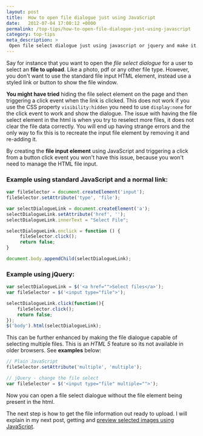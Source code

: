 ```yaml
---
layout: post
title:  How to open file dialogue just using JavaScript
date:   2012-07-04 17:00:12 +0000
permalink: /top-tips/how-to-open-file-dialogue-just-using-javascript
category: top-tips
meta_description: >
 Open file select dialogue just using javascript or jquery and make it capable of selecting multiple files.
---
```


Say for instance that you want to open the _file select dialogue_ for a user to select an **file to upload**. Like a photo, pdf or any other file type. However, you don't want to use the standard file input HTML element, instead use a styled link or button to show the file window.

**You might have tried** hiding the file select element on the page and then triggering a click event when the link is clicked. This does not work if you use the CSS property `visibility:hidden` you need to use `display:none` for the click event to work and show the dialogue. The issue with having the file select element in the html is when you try to reselect more files, it does not clear the file data correctly. You will end up having strange errors and the only way to fix this is to recreate the input file element by removing it and re-adding it. 

By creating the **file input element** using JavaScript and triggering a click from a button click event you won't have this issue, because you won't need to manage the HTML file input.

### Example using standard JavaScript and a normal link:

```javascript
var fileSelector = document.createElement('input');
fileSelector.setAttribute('type', 'file');

var selectDialogueLink = document.createElement('a');
selectDialogueLink.setAttribute('href', '');
selectDialogueLink.innerText = "Select File";

selectDialogueLink.onclick = function () {
     fileSelector.click();
     return false;
}

document.body.appendChild(selectDialogueLink);
```

### Example using jQuery:

```javascript
var selectDialogueLink = $('<a href="">Select files</a>');
var fileSelector = $('<input type="file">');

selectDialogueLink.click(function(){
    fileSelector.click();
    return false;
});
$('body').html(selectDialogueLink);
```

This can be further enhanced by making the file dialogue capable of selecting multiple files. This is an _HTML 5_ feature so its not available in older browsers. See **examples** below:

```javascript
// Plain JavaScript
fileSelector.setAttribute('multiple', 'multiple');

// jQuery - change the file select
var fileSelector = $('<input type="file" multiple="">');
```

Now you can open a file select dialogue without the file element being present in the html.

The next step is how to get the file information out ready to upload. I will explain in my next post, getting&nbsp;and [preview selected images&nbsp;using JavaScript][1].

[1]: /top-tips/preview-selected-images-for-uploading